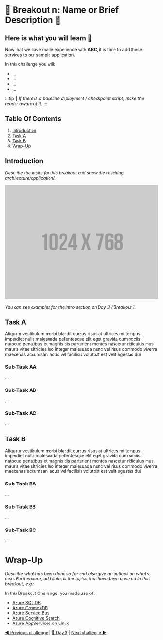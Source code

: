 # 💎 Breakout n: Name or Brief Description 💎

## Here is what you will learn 🎯

Now that we have made experience with **ABC**, it is time to add these services to our sample application.

In this challenge you will:

- ...
- ...
- ...
- ...

:::tip
📝 _If there is a baseline deployment / checkpoint script, make the reader aware of it._
:::

## Table Of Contents

1. [Introduction](#introduction)
2. [Task A](#task-a)
3. [Task B](#task-b)
4. [Wrap-Up](#wrap-up)

## Introduction

_Describe the tasks for this breakout and show the resulting architecture/application/._

![Architecture Day n - Breakout 1](./images/placeholder.png "Architecture Day n - Breakout 1")

_You can see examples for the intro section on Day 3 / Breakout 1._

## Task A

Aliquam vestibulum morbi blandit cursus risus at ultrices mi tempus imperdiet nulla malesuada pellentesque elit eget gravida cum sociis natoque penatibus et magnis dis parturient montes nascetur ridiculus mus mauris vitae ultricies leo integer malesuada nunc vel risus commodo viverra maecenas accumsan lacus vel facilisis volutpat est velit egestas dui

### Sub-Task AA

...

### Sub-Task AB

...

### Sub-Task AC

...

## Task B

Aliquam vestibulum morbi blandit cursus risus at ultrices mi tempus imperdiet nulla malesuada pellentesque elit eget gravida cum sociis natoque penatibus et magnis dis parturient montes nascetur ridiculus mus mauris vitae ultricies leo integer malesuada nunc vel risus commodo viverra maecenas accumsan lacus vel facilisis volutpat est velit egestas dui

### Sub-Task BA

...

### Sub-Task BB

...

### Sub-Task BC

...

# Wrap-Up

_Describe what has been done so far and also give an outlook on what's next. Furthermore, add links to the topics that have been covered in that breakout, e.g.:_

In this Breakout Challenge, you made use of:

- [Azure SQL DB](https://docs.microsoft.com/de-de/azure/azure-sql/)
- [Azure CosmosDB](https://docs.microsoft.com/de-de/azure/cosmos-db/)
- [Azure Service Bus](https://docs.microsoft.com/de-de/azure/service-bus-messaging/)
- [Azure Cognitive Search](https://docs.microsoft.com/de-de/azure/search/)
- [Azure AppServices on Linux](https://docs.microsoft.com/en-us/azure/app-service/)

[◀ Previous challenge](./challenge-n.md) | [🔼 Day 3](../README.md) | [Next challenge ▶](./challenge-n+1.md)
